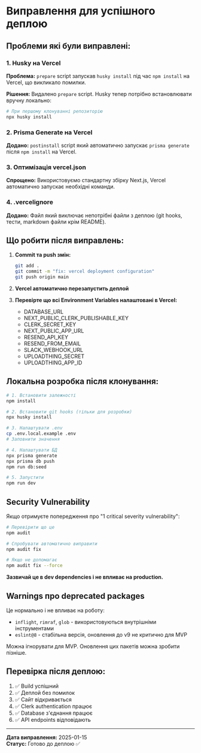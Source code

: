 # Виправлення для успішного деплою

## Проблеми які були виправлені:

### 1. Husky на Vercel
**Проблема:** `prepare` script запускав `husky install` під час `npm install` на Vercel, що викликало помилки.

**Рішення:** Видалено `prepare` script. Husky тепер потрібно встановлювати вручну локально:
```bash
# При першому клонуванні репозиторію
npx husky install
```

### 2. Prisma Generate на Vercel
**Додано:** `postinstall` script який автоматично запускає `prisma generate` після `npm install` на Vercel.

### 3. Оптимізація vercel.json
**Спрощено:** Використовуємо стандартну збірку Next.js, Vercel автоматично запускає необхідні команди.

### 4. .vercelignore
**Додано:** Файл який виключає непотрібні файли з деплою (git hooks, тести, markdown файли крім README).

## Що робити після виправлень:

1. **Commit та push змін:**
   ```bash
   git add .
   git commit -m "fix: vercel deployment configuration"
   git push origin main
   ```

2. **Vercel автоматично перезапустить деплой**

3. **Перевірте що всі Environment Variables налаштовані в Vercel:**
   - DATABASE_URL
   - NEXT_PUBLIC_CLERK_PUBLISHABLE_KEY
   - CLERK_SECRET_KEY
   - NEXT_PUBLIC_APP_URL
   - RESEND_API_KEY
   - RESEND_FROM_EMAIL
   - SLACK_WEBHOOK_URL
   - UPLOADTHING_SECRET
   - UPLOADTHING_APP_ID

## Локальна розробка після клонування:

```bash
# 1. Встановити залежності
npm install

# 2. Встановити git hooks (тільки для розробки)
npx husky install

# 3. Налаштувати .env
cp .env.local.example .env
# Заповнити значення

# 4. Налаштувати БД
npx prisma generate
npx prisma db push
npm run db:seed

# 5. Запустити
npm run dev
```

## Security Vulnerability

Якщо отримуєте попередження про "1 critical severity vulnerability":

```bash
# Перевірити що це
npm audit

# Спробувати автоматично виправити
npm audit fix

# Якщо не допомагає
npm audit fix --force
```

**Зазвичай це в dev dependencies і не впливає на production.**

## Warnings про deprecated packages

Це нормально і не впливає на роботу:
- `inflight`, `rimraf`, `glob` - використовуються внутрішніми інструментами
- `eslint@8` - стабільна версія, оновлення до v9 не критично для MVP

Можна ігнорувати для MVP. Оновлення цих пакетів можна зробити пізніше.

## Перевірка після деплою:

1. ✅ Build успішний
2. ✅ Деплой без помилок
3. ✅ Сайт відкривається
4. ✅ Clerk authentication працює
5. ✅ Database з'єднання працює
6. ✅ API endpoints відповідають

---

**Дата виправлення:** 2025-01-15  
**Статус:** Готово до деплою ✅

